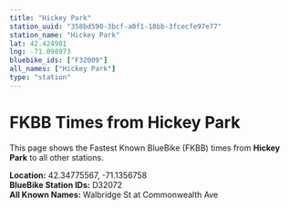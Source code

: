 ```yaml
---
title: "Hickey Park"
station_uuid: "358bd590-3bcf-a0f1-18bb-3fcecfe97e77"
station_name: "Hickey Park"
lat: 42.424981
lng: -71.098973
bluebike_ids: ["F32009"]
all_names: ["Hickey Park"]
type: "station"
---
```


# FKBB Times from Hickey Park

This page shows the Fastest Known BlueBike (FKBB) times from **Hickey Park** to all other stations.

**Location:** 42.34775567, -71.1356758  
**BlueBike Station IDs:** D32072  
**All Known Names:** Walbridge St at Commonwealth Ave

